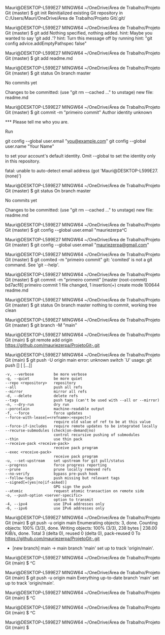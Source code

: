Mauri@DESKTOP-L599E27 MINGW64 ~/OneDrive/Área de Trabalho/Projeto Git (master)
$ git init
Reinitialized existing Git repository in C:/Users/Mauri/OneDrive/Área de Trabalho/Projeto Git/.git/

Mauri@DESKTOP-L599E27 MINGW64 ~/OneDrive/Área de Trabalho/Projeto Git (master)
$ git add
Nothing specified, nothing added.
hint: Maybe you wanted to say 'git add .'?
hint: Turn this message off by running
hint: "git config advice.addEmptyPathspec false"

Mauri@DESKTOP-L599E27 MINGW64 ~/OneDrive/Área de Trabalho/Projeto Git (master)
$ git add readme.md

Mauri@DESKTOP-L599E27 MINGW64 ~/OneDrive/Área de Trabalho/Projeto Git (master)
$ git status
On branch master

No commits yet

Changes to be committed:
  (use "git rm --cached <file>..." to unstage)
        new file:   readme.md


Mauri@DESKTOP-L599E27 MINGW64 ~/OneDrive/Área de Trabalho/Projeto Git (master)
$ git commit -m "primeiro commit"
Author identity unknown

*** Please tell me who you are.

Run

  git config --global user.email "you@example.com"
  git config --global user.name "Your Name"

to set your account's default identity.
Omit --global to set the identity only in this repository.

fatal: unable to auto-detect email address (got 'Mauri@DESKTOP-L599E27.(none)')

Mauri@DESKTOP-L599E27 MINGW64 ~/OneDrive/Área de Trabalho/Projeto Git (master)
$ git status
On branch master

No commits yet

Changes to be committed:
  (use "git rm --cached <file>..." to unstage)
        new file:   readme.md


Mauri@DESKTOP-L599E27 MINGW64 ~/OneDrive/Área de Trabalho/Projeto Git (master)
$ git config --global user.email "mauriezerpa^C

Mauri@DESKTOP-L599E27 MINGW64 ~/OneDrive/Área de Trabalho/Projeto Git (master)
$ git config --global user.email "mauriezerpa@gmail.com"

Mauri@DESKTOP-L599E27 MINGW64 ~/OneDrive/Área de Trabalho/Projeto Git (master)
$ git comited -m "primeiro commit"
git: 'comited' is not a git command. See 'git --help'.

Mauri@DESKTOP-L599E27 MINGW64 ~/OneDrive/Área de Trabalho/Projeto Git (master)
$ git commit -m "primeiro commit"
[master (root-commit) bd7acf8] primeiro commit
 1 file changed, 1 insertion(+)
 create mode 100644 readme.md

Mauri@DESKTOP-L599E27 MINGW64 ~/OneDrive/Área de Trabalho/Projeto Git (master)
$ git status
On branch master
nothing to commit, working tree clean

Mauri@DESKTOP-L599E27 MINGW64 ~/OneDrive/Área de Trabalho/Projeto Git (master)
$ git branch -M "main"

Mauri@DESKTOP-L599E27 MINGW64 ~/OneDrive/Área de Trabalho/Projeto Git (main)
$ git remote add origin https://github.com/mauriezerpa/ProjetoGit-.git

Mauri@DESKTOP-L599E27 MINGW64 ~/OneDrive/Área de Trabalho/Projeto Git (main)
$ git push -U origin main
error: unknown switch `U'
usage: git push [<options>] [<repository> [<refspec>...]]

    -v, --verbose         be more verbose
    -q, --quiet           be more quiet
    --repo <repository>   repository
    --all                 push all refs
    --mirror              mirror all refs
    -d, --delete          delete refs
    --tags                push tags (can't be used with --all or --mirror)
    -n, --dry-run         dry run
    --porcelain           machine-readable output
    -f, --force           force updates
    --force-with-lease[=<refname>:<expect>]
                          require old value of ref to be at this value
    --force-if-includes   require remote updates to be integrated locally
    --recurse-submodules (check|on-demand|no)
                          control recursive pushing of submodules
    --thin                use thin pack
    --receive-pack <receive-pack>
                          receive pack program
    --exec <receive-pack>
                          receive pack program
    -u, --set-upstream    set upstream for git pull/status
    --progress            force progress reporting
    --prune               prune locally removed refs
    --no-verify           bypass pre-push hook
    --follow-tags         push missing but relevant tags
    --signed[=(yes|no|if-asked)]
                          GPG sign the push
    --atomic              request atomic transaction on remote side
    -o, --push-option <server-specific>
                          option to transmit
    -4, --ipv4            use IPv4 addresses only
    -6, --ipv6            use IPv6 addresses only


Mauri@DESKTOP-L599E27 MINGW64 ~/OneDrive/Área de Trabalho/Projeto Git (main)
$ git push -u origin main
Enumerating objects: 3, done.
Counting objects: 100% (3/3), done.
Writing objects: 100% (3/3), 238 bytes | 238.00 KiB/s, done.
Total 3 (delta 0), reused 0 (delta 0), pack-reused 0
To https://github.com/mauriezerpa/ProjetoGit-.git
 * [new branch]      main -> main
branch 'main' set up to track 'origin/main'.

Mauri@DESKTOP-L599E27 MINGW64 ~/OneDrive/Área de Trabalho/Projeto Git (main)
$ ^C

Mauri@DESKTOP-L599E27 MINGW64 ~/OneDrive/Área de Trabalho/Projeto Git (main)
$ git push -u origin main
Everything up-to-date
branch 'main' set up to track 'origin/main'.

Mauri@DESKTOP-L599E27 MINGW64 ~/OneDrive/Área de Trabalho/Projeto Git (main)
$ ^C

Mauri@DESKTOP-L599E27 MINGW64 ~/OneDrive/Área de Trabalho/Projeto Git (main)
$ ^C

Mauri@DESKTOP-L599E27 MINGW64 ~/OneDrive/Área de Trabalho/Projeto Git (main)
$
